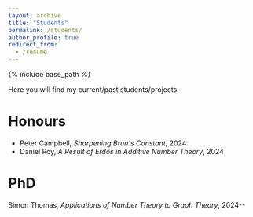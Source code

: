 ```yaml
---
layout: archive
title: "Students"
permalink: /students/
author_profile: true
redirect_from:
  - /resume
---
```


{% include base_path %}

Here you will find my current/past students/projects.

Honours
======
* Peter Campbell, *Sharpening Brun's Constant*, 2024
* Daniel Roy, *A Result of Erd&ouml;s in Additive Number Theory*, 2024

PhD
======
Simon Thomas, *Applications of Number Theory to Graph Theory*, 2024--

